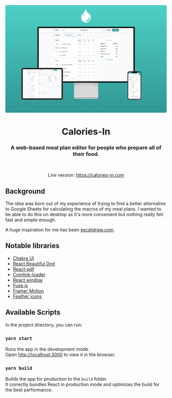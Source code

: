 <p align="center">
   <a href="https://calories-in.com" target="_blank">
    <img src="devices-preview.png" alt="Devices preview" />
  </a>
</p>
<h1 align="center">Calories-In</h1>

<div align="center">

  <h3>A web-based meal plan editor for people who prepare all of their food.</h3>
  
<br />

Live version: https://calories-in.com


</div>

## Background

The idea was born out of my experience of trying to find a better alternative to Google Sheets for calculating the macros of my meal plans. I wanted to be able to do this on desktop as it's more convenient but nothing really felt fast and simple enough.

A huge inspiration for me has been [excalidraw.com](http://excalidraw.com).

## Notable libraries

- [Chakra UI](https://chakra-ui.com/)
- [React Beautiful Dnd](https://github.com/atlassian/react-beautiful-dnd)
- [React-pdf](https://react-pdf.org/)
- [Comlink-loader](https://github.com/GoogleChromeLabs/comlink-loader)
- [React window](https://github.com/bvaughn/react-window)
- [Fuse.js](https://fusejs.io/)
- [Framer Motion](https://www.framer.com/motion/)
- [Feather icons](https://feathericons.com/)

## Available Scripts

In the project directory, you can run:

### `yarn start`

Runs the app in the development mode.\
Open [http://localhost:3000](http://localhost:3000) to view it in the browser.

### `yarn build`

Builds the app for production to the `build` folder.\
It correctly bundles React in production mode and optimizes the build for the best performance.
